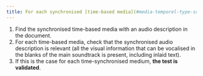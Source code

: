 ```yaml
---
title: For each synchronised [time-based media](#media-temporel-type-son-video-et-synchronise) with a synchronised [audio description](#audiodescription-synchronisee-media-temporel), is it relevant?
---
```


1. Find the synchronised time-based media with an audio description in the document.
2. For each time-based media, check that the synchronised audio description is relevant (all the visual information that can be vocalised in the blanks of the main soundtrack is present, including inlaid text).
3. If this is the case for each time-synchronised medium, **the test is validated**.
